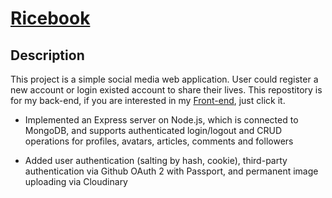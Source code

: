 # [Ricebook](http://ricebook-yh.surge.sh/)

## Description

This project is a simple social media web application. User could register a new account or login existed account to share their lives. This repostitory is for my back-end, if you are interested in my [Front-end](https://github.com/dreamerdihe/ricebook-frontend), just click it.

* Implemented an Express server on Node.js, which is connected to MongoDB, and supports authenticated login/logout and CRUD operations for profiles, avatars, articles, comments and followers

* Added user authentication (salting by hash, cookie), third-party authentication via Github OAuth 2 with Passport, and permanent image uploading via Cloudinary

